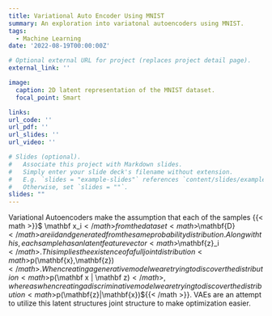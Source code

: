 ```yaml
---
title: Variational Auto Encoder Using MNIST
summary: An exploration into variatonal autoencoders using MNIST. 
tags:
  - Machine Learning
date: '2022-08-19T00:00:00Z'

# Optional external URL for project (replaces project detail page).
external_link: ''

image:
  caption: 2D latent representation of the MNIST dataset. 
  focal_point: Smart

links:
url_code: ''
url_pdf: ''
url_slides: ''
url_video: ''

# Slides (optional).
#   Associate this project with Markdown slides.
#   Simply enter your slide deck's filename without extension.
#   E.g. `slides = "example-slides"` references `content/slides/example-slides.md`.
#   Otherwise, set `slides = ""`.
slides: ""
---
```


Variational Autoencoders make the assumption that each of the samples {{< math >}}$ \mathbf x_i${{< /math >}} from the data set {{< math >}}$\mathbf{D}${{< /math >}} are iid and generated from the same probability distribution. Along with this, each sample has an latent feature vector {{< math >}}$\mathbf{z}_i${{< /math >}}. This implies the existence of a full joint distribution {{< math >}}$p(\mathbf{x},\mathbf{z})${{< /math >}}. When creating a generative model we are trying to discover the distribution {{< math >}}$p(\mathbf x | \mathbf z)${{< /math >}}, whereas when creating a discriminative model we are trying to discover the distribution {{< math >}}$p(\mathbf{z}|\mathbf{x})${{< /math >}}. VAEs are an attempt to utilize this latent structures joint structure to make optimization easier. 
